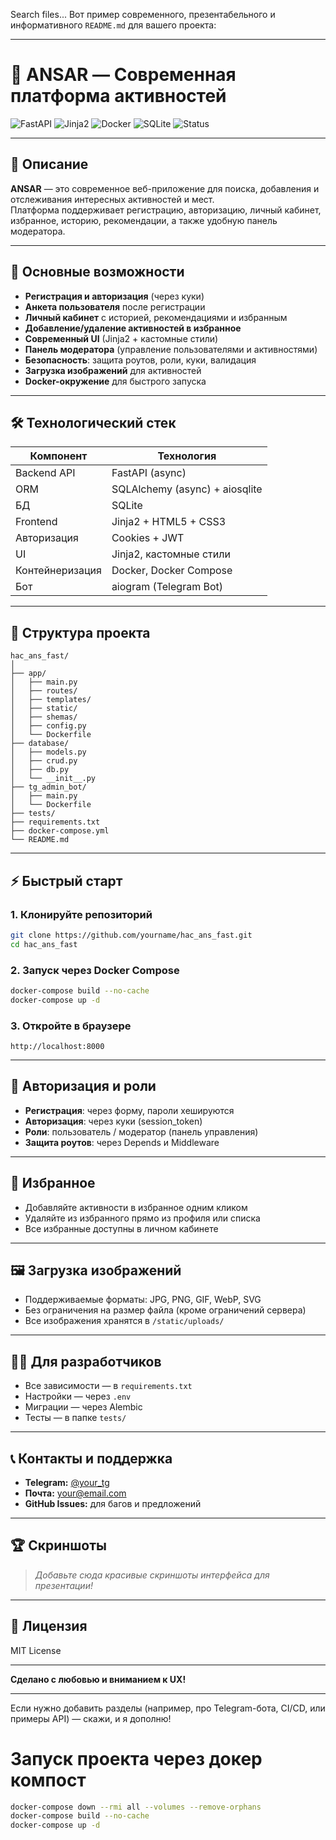 Search files...
Вот пример современного, презентабельного и информативного `README.md` для вашего проекта:

---

# 🚀 ANSAR — Современная платформа активностей

![FastAPI](https://img.shields.io/badge/FastAPI-async-green?logo=fastapi)
![Jinja2](https://img.shields.io/badge/Jinja2-templates-blue?logo=jinja)
![Docker](https://img.shields.io/badge/Docker-ready-blue?logo=docker)
![SQLite](https://img.shields.io/badge/SQLite-lightgrey?logo=sqlite)
![Status](https://img.shields.io/badge/Production-ready-brightgreen)

---

## 📝 Описание

**ANSAR** — это современное веб-приложение для поиска, добавления и отслеживания интересных активностей и мест.  
Платформа поддерживает регистрацию, авторизацию, личный кабинет, избранное, историю, рекомендации, а также удобную панель модератора.

---

## 🌟 Основные возможности

- **Регистрация и авторизация** (через куки)
- **Анкета пользователя** после регистрации
- **Личный кабинет** с историей, рекомендациями и избранным
- **Добавление/удаление активностей в избранное**
- **Современный UI** (Jinja2 + кастомные стили)
- **Панель модератора** (управление пользователями и активностями)
- **Безопасность**: защита роутов, роли, куки, валидация
- **Загрузка изображений** для активностей
- **Docker-окружение** для быстрого запуска

---

## 🛠️ Технологический стек

| Компонент        | Технология                       |
| ---------------- | -------------------------------- |
| Backend API      | FastAPI (async)                  |
| ORM              | SQLAlchemy (async) + aiosqlite   |
| БД               | SQLite                           |
| Frontend         | Jinja2 + HTML5 + CSS3            |
| Авторизация      | Cookies + JWT                    |
| UI               | Jinja2, кастомные стили          |
| Контейнеризация  | Docker, Docker Compose           |
| Бот              | aiogram (Telegram Bot)           |

---

## 📂 Структура проекта

```
hac_ans_fast/
│
├── app/
│   ├── main.py
│   ├── routes/
│   ├── templates/
│   ├── static/
│   ├── shemas/
│   ├── config.py
│   └── Dockerfile
├── database/
│   ├── models.py
│   ├── crud.py
│   ├── db.py
│   └── __init__.py
├── tg_admin_bot/
│   ├── main.py
│   └── Dockerfile
├── tests/
├── requirements.txt
├── docker-compose.yml
└── README.md
```

---

## ⚡ Быстрый старт

### 1. Клонируйте репозиторий

```bash
git clone https://github.com/yourname/hac_ans_fast.git
cd hac_ans_fast
```

### 2. Запуск через Docker Compose

```bash
docker-compose build --no-cache
docker-compose up -d
```

### 3. Откройте в браузере

```
http://localhost:8000
```

---

## 🔑 Авторизация и роли

- **Регистрация**: через форму, пароли хешируются
- **Авторизация**: через куки (session_token)
- **Роли**: пользователь / модератор (панель управления)
- **Защита роутов**: через Depends и Middleware

---

## 💙 Избранное

- Добавляйте активности в избранное одним кликом
- Удаляйте из избранного прямо из профиля или списка
- Все избранные доступны в личном кабинете

---

## 🖼️ Загрузка изображений

- Поддерживаемые форматы: JPG, PNG, GIF, WebP, SVG
- Без ограничения на размер файла (кроме ограничений сервера)
- Все изображения хранятся в `/static/uploads/`

---

## 🧑‍💻 Для разработчиков

- Все зависимости — в `requirements.txt`
- Настройки — через `.env`
- Миграции — через Alembic
- Тесты — в папке `tests/`

---

## 📞 Контакты и поддержка

- **Telegram:** [@your_tg](https://t.me/your_tg)
- **Почта:** your@email.com
- **GitHub Issues:** для багов и предложений

---

## 🏆 Скриншоты

> _Добавьте сюда красивые скриншоты интерфейса для презентации!_

---

## 📝 Лицензия

MIT License

---

**Сделано с любовью и вниманием к UX!**

---

Если нужно добавить разделы (например, про Telegram-бота, CI/CD, или примеры API) — скажи, и я дополню!

# Запуск проекта через докер компост
```bash
docker-compose down --rmi all --volumes --remove-orphans
docker-compose build --no-cache
docker-compose up -d
```

